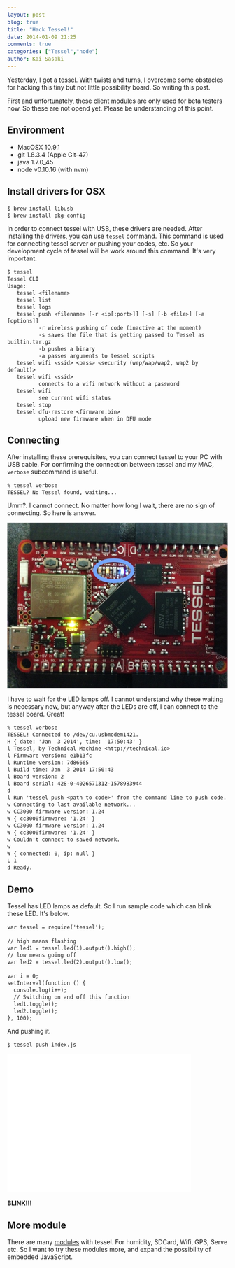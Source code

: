 ```yaml
---
layout: post
blog: true
title: "Hack Tessel!"
date: 2014-01-09 21:25
comments: true
categories: ["Tessel","node"]
author: Kai Sasaki
---
```

<meta property=”og:image” content=”http://lewuathe.com/images/posts/2014-01-09-tessel-first/bootstrap_tessel.jpg” />


Yesterday, I got a [tessel](http://tessel.io/). With twists and turns, I overcome some obstacles for hacking this tiny but not little possibility board. So writing this post.

First and unfortunately, these client modules are only used for beta testers now. 
So these are not opend yet. Please be understanding of this point.

<!-- more -->

## Environment

* MacOSX 10.9.1
* git 1.8.3.4 (Apple Git-47) 
* java 1.7.0_45
* node v0.10.16 (with nvm)

## Install drivers for OSX

```
$ brew install libusb
$ brew install pkg-config
```

In order to connect tessel with USB, these drivers are needed.
After installing the drivers, you can use `tessel` command. This command is used for 
connecting tessel server or pushing your codes, etc. So your development cycle of tessel
will be work around this command. It's very important.

```
$ tessel
Tessel CLI
Usage:
   tessel <filename>
   tessel list
   tessel logs
   tessel push <filename> [-r <ip[:port>]] [-s] [-b <file>] [-a [options]]
          -r wireless pushing of code (inactive at the moment)
          -s saves the file that is getting passed to Tessel as builtin.tar.gz
          -b pushes a binary
          -a passes arguments to tessel scripts
   tessel wifi <ssid> <pass> <security (wep/wap/wap2, wap2 by default)>
   tessel wifi <ssid>
          connects to a wifi network without a password
   tessel wifi
          see current wifi status
   tessel stop
   tessel dfu-restore <firmware.bin>
          upload new firmware when in DFU mode

```

## Connecting

After installing these prerequisites, you can connect tessel to your PC with USB cable.
For confirming the connection between tessel and my MAC, `verbose` subcommand is useful.

```
% tessel verbose
TESSEL? No Tessel found, waiting...
```

Umm?. I cannot connect. No matter how long I wait, there are no sign of connecting.
So here is answer.

![Boostrap](/images/posts/2014-01-09-tessel-first/bootstrap_tessel.jpg)

I have to wait for the LED lamps off. I cannot understand why these waiting is necessary now, but anyway after the LEDs are off, I can connect to the tessel board. Great!


```
% tessel verbose
TESSEL! Connected to /dev/cu.usbmodem1421.
H { date: 'Jan  3 2014', time: '17:50:43' }
l Tessel, by Technical Machine <http://technical.io>
l Firmware version: e1b13fc
l Runtime version: 7d86665
l Build time: Jan  3 2014 17:50:43
l Board version: 2
l Board serial: 428-0-4026571312-1578983944
d
l Run 'tessel push <path to code>' from the command line to push code.
w Connecting to last available network...
w CC3000 firmware version: 1.24
W { cc3000firmware: '1.24' }
w CC3000 firmware version: 1.24
W { cc3000firmware: '1.24' }
w Couldn't connect to saved network.
w
W { connected: 0, ip: null }
L 1
d Ready.
```

## Demo

Tessel has LED lamps as default. So I run sample code which can blink these LED.
It's below.

```
var tessel = require('tessel');

// high means flashing
var led1 = tessel.led(1).output().high();
// low means going off
var led2 = tessel.led(2).output().low();

var i = 0;
setInterval(function () {
  console.log(i++);
  // Switching on and off this function
  led1.toggle();
  led2.toggle();
}, 100);
```

And pushing it.

```
$ tessel push index.js
```

<iframe width="420" height="315" src="//www.youtube.com/embed/aKLGnU9wsTo" frameborder="0" allowfullscreen></iframe>

**BLINK!!!**

## More module

There are many [modules](http://tessel.io/modules) with tessel. For humidity, SDCard, Wifi, GPS, Serve etc.
So I want to try these modules more, and expand the possibility of embedded JavaScript.

